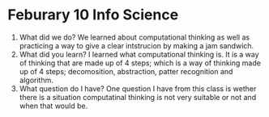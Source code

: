 # Feburary 10 Info Science

1. What did we do? 
We learned about computational thinking as well as practicing a way to give a clear intstrucion by making a jam sandwich.
1. What did you learn? 
I learned what computational thinking is. It is a way of thinking that are made up of 4 steps; which is a way of thinking made up of 4 steps; decomosition, abstraction, patter recognition and algorithm. 
1. What question do I have? 
One question I have from this class is wether there is a situation computatinal thinking is not very suitable or not and when that would be.


